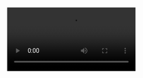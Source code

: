 


![anagram in cpp on gentoo with vim](./mp4_code_demos/livecoding_anagram_cpp_gentoo_jan_2022.mp4 "open the mp4 file in the browser")
